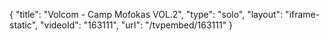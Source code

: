 {
    "title": "Volcom - Camp Mofokas VOL.2",
    "type": "solo",
    "layout": "iframe-static",
    "videoId": "163111",
    "url": "\/tvpembed\/163111"
}